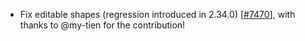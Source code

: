 - Fix editable shapes (regression introduced in 2.34.0) [[#7470](https://github.com/plotly/plotly.js/pull/7470)],
  with thanks to @my-tien for the contribution!